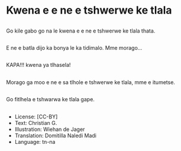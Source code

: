 # Kwena e e ne e tshwerwe ke tlala

##
Go kile gabo go na le kwena e e ne e tshwerwe ke tlala thata.

##
E ne e batla dijo ka bonya le ka tidimalo. Mme morago...

##
KAPA!!! kwena ya tlhasela!

##
Morago ga moo e ne e sa tlhole e tshwerwe ke tlala, mme e itumetse.

##
Go fitlhela e tshwarwa ke tlala gape.

##
* License: [CC-BY]
* Text: Christian G.
* Illustration: Wiehan de Jager
* Translation: Domitilla Naledi Madi
* Language: tn-na
